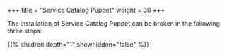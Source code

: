 +++
title = "Service Catalog Puppet"
weight = 30
+++


The installation of Service Catalog Puppet can be broken in the following three steps:

{{% children depth="1" showhidden="false" %}}